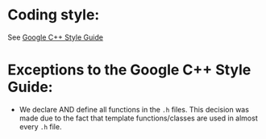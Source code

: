 Coding style:
=============

See [Google C++ Style Guide](https://google.github.io/styleguide/cppguide.html)

Exceptions to the Google C++ Style Guide:
==============================================

* We declare AND define all functions in the `.h` files. This decision was made
due to the fact that template functions/classes are used in almost every `.h` file.